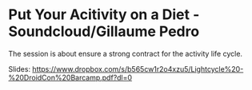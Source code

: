 # Put Your Acitivity on a Diet - Soundcloud/Gillaume Pedro

The session is about ensure a strong contract for the activity life cycle.

Slides: https://www.dropbox.com/s/b565cw1r2o4xzu5/Lightcycle%20-%20DroidCon%20Barcamp.pdf?dl=0
